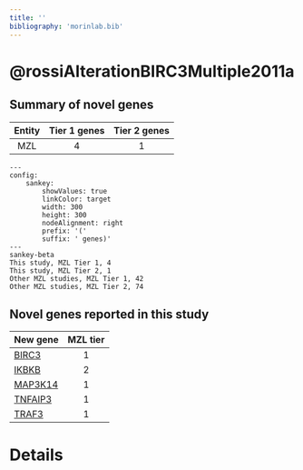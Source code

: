 ```yaml
---
title: ''
bibliography: 'morinlab.bib'
---
```


# @rossiAlterationBIRC3Multiple2011a
## Summary of novel genes

|Entity| Tier 1 genes| Tier 2 genes|
|:-:|:-:|:-:|
|MZL|4|1|
```mermaid
---
config:
    sankey:
        showValues: true
        linkColor: target
        width: 300
        height: 300
        nodeAlignment: right
        prefix: '('
        suffix: ' genes)'
---
sankey-beta
This study, MZL Tier 1, 4
This study, MZL Tier 2, 1
Other MZL studies, MZL Tier 1, 42
Other MZL studies, MZL Tier 2, 74
```


## Novel genes reported in this study

|New gene|MZL tier|
|:-|:-:|
|[BIRC3](BIRC3)|1 |
|[IKBKB](IKBKB)|2 |
|[MAP3K14](MAP3K14)|1 |
|[TNFAIP3](TNFAIP3)|1 |
|[TRAF3](TRAF3)|1 |

# Details

